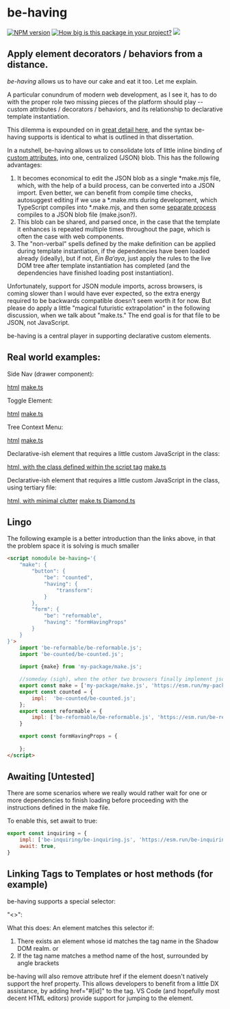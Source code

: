 # be-having

[![NPM version](https://badge.fury.io/js/be-importing.png)](http://badge.fury.io/js/be-having)
[![How big is this package in your project?](https://img.shields.io/bundlephobia/minzip/be-having?style=for-the-badge)](https://bundlephobia.com/result?p=be-having)
<img src="http://img.badgesize.io/https://cdn.jsdelivr.net/npm/be-having?compression=gzip">

## Apply element decorators / behaviors from a distance.

*be-having* allows us to have our cake and eat it too.  Let me explain.

A particular conundrum of modern web development, as I see it, has to do with the proper role two missing pieces of the platform should play -- custom attributes / decorators / behaviors, and its relationship to  declarative template instantiation.

This dilemma is expounded on in [great detail here](https://github.com/bahrus/trans-render#extending-tr-dtr-horizontally), and the syntax be-having supports is identical to what is outlined in that dissertation.

In a nutshell, be-having allows us to consolidate lots of little inline binding of [custom attributes](https://github.com/bahrus/be-decorated), into one, centralized (JSON) blob.  This has the following advantages:

1.  It becomes economical to edit the JSON blob as a single *make.mjs file, which, with the help of a build process, can be converted into a JSON import.  Even better, we can benefit from compile time checks, autosuggest editing if we use a *.make.mts during development, which TypeScript compiles into *.make.mjs, and then some [separate process](https://github.com/bahrus/may-it-be) compiles to a JSON blob file (make.json?).
2.  This blob can be shared, and parsed once, in the case that the template it enhances is repeated multiple times throughout the page, which is often the case with web components.
3.  The "non-verbal" spells defined by the make definition can be applied during template instantiation, if the dependencies have been loaded already (ideally), but if not, *Ein Ba’aya*, just apply the rules to the live DOM tree after template instantiation has completed (and the dependencies have finished loading post instantiation).

Unfortunately, support for JSON module imports, across browsers, is coming slower than I would have ever expected, so the extra energy required to be backwards compatible doesn't seem worth it for now.  But please do apply a little "magical futuristic extrapolation" in the following discussion, when we talk about "make.ts." The end goal is for that file to be JSON, not JavaScript.

be-having is a central player in supporting declarative custom elements.

## Real world examples:

Side Nav (drawer component):

[html](https://github.com/bahrus/xtal-side-nav/blob/baseline/xtal-side-nav.html)
[make.ts](https://github.com/bahrus/xtal-side-nav/blob/baseline/make.ts)

Toggle Element:

[html](https://github.com/bahrus/plus-minus/blob/baseline/plus-minus.html)
[make.ts](https://github.com/bahrus/plus-minus/blob/baseline/make.ts)

Tree Context Menu:

[html](https://github.com/bahrus/tree-context/blob/baseline/tree-context.html)
[make.ts](https://github.com/bahrus/tree-context/blob/baseline/make.ts)

Declarative-ish element that requires a little custom JavaScript in the class:

[html, with the class defined within the script tag](https://github.com/bahrus/xtal-fig/blob/baseline/parallelogram/make.ts)
[make.ts ](https://github.com/bahrus/xtal-fig/blob/baseline/parallelogram/root.html)

Declarative-ish element that requires a little custom JavaScript in the class, using tertiary file:

[html, with minimal clutter](https://github.com/bahrus/xtal-fig/blob/baseline/diamond/root.html)
[make.ts ](https://github.com/bahrus/xtal-fig/blob/baseline/diamond/make.ts)
[Diamond.ts](https://github.com/bahrus/xtal-fig/blob/baseline/diamond/DiamondVM.ts)

## Lingo

The following example is a better introduction than the links above, in that the problem space it is solving is much smaller

```html
<script nomodule be-having='{
    "make": {
        "button": {
            "be": "counted",
            "having": {
                "transform": 
            }
        },
        "form": {
            "be": "reformable",
            "having": "formHavingProps"
        }
    }
}'> 
    import 'be-reformable/be-reformable.js';
    import 'be-counted/be-counted.js';
    
    import {make} from 'my-package/make.js';

    //someday (sigh), when the other two browsers finally implement json modules, can switch to json
    export const make = ['my-package/make.js', 'https://esm.run/my-package@0.0.123/make.js']; 
    export const counted = {
        impl:  'be-counted/be-counted.js';
    };
    export const reformable = {
        impl: ['be-reformable/be-reformable.js', 'https://esm.run/be-reformable@0.0.23']
    }

    export const formHavingProps = {
        
    };
</script>
```

## Awaiting [Untested]

There are some scenarios where we really would rather wait for one or more dependencies to finish loading before proceeding with the instructions defined in the make file.

To enable this, set await to true:

```JavaScript
export const inquiring = {
    impl: ['be-inquiring/be-inquiring.js', 'https://esm.run/be-inquiring@1.2.3/be-inquiring.js'],
    await: true,
}
```

## Linking Tags to Templates or host methods (for example)

be-having supports a special selector:

"<>": 

What this does: An element matches this selector if:

1.  There exists an element whose id matches the tag name in the Shadow DOM realm. or
2.  If the tag name matches a method name of the host, surrounded by angle brackets

be-having will also remove attribute href if the element doesn't natively support the href property.  This allows developers to benefit from a little DX assistance, by adding href="#[id]" to the tag.  VS Code (and hopefully most decent HTML editors) provide support for jumping to the element.  


